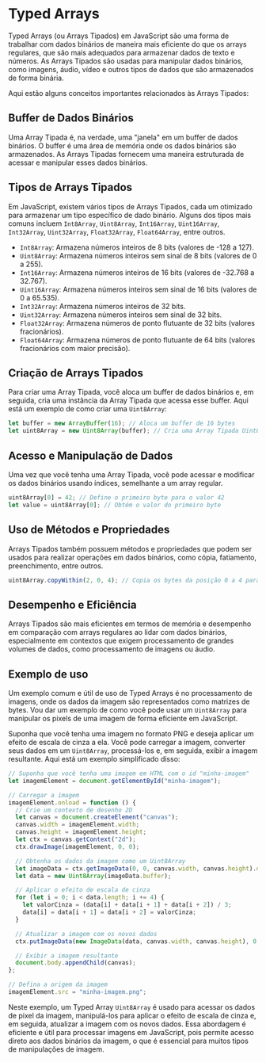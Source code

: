 # Typed Arrays

Typed Arrays (ou Arrays Tipados) em JavaScript são uma forma de trabalhar com dados binários de maneira mais eficiente do que os arrays regulares, que são mais adequados para armazenar dados de texto e números. As Arrays Tipados são usadas para manipular dados binários, como imagens, áudio, vídeo e outros tipos de dados que são armazenados de forma binária.

Aqui estão alguns conceitos importantes relacionados às Arrays Tipados:

## Buffer de Dados Binários

Uma Array Tipada é, na verdade, uma "janela" em um buffer de dados binários. O buffer é uma área de memória onde os dados binários são armazenados. As Arrays Tipadas fornecem uma maneira estruturada de acessar e manipular esses dados binários.

## Tipos de Arrays Tipados

Em JavaScript, existem vários tipos de Arrays Tipados, cada um otimizado para armazenar um tipo específico de dado binário. Alguns dos tipos mais comuns incluem `Int8Array`, `Uint8Array`, `Int16Array`, `Uint16Array`, `Int32Array`, `Uint32Array`, `Float32Array`, `Float64Array`, entre outros.

- `Int8Array`: Armazena números inteiros de 8 bits (valores de -128 a 127).
- `Uint8Array`: Armazena números inteiros sem sinal de 8 bits (valores de 0 a 255).
- `Int16Array`: Armazena números inteiros de 16 bits (valores de -32.768 a 32.767).
- `Uint16Array`: Armazena números inteiros sem sinal de 16 bits (valores de 0 a 65.535).
- `Int32Array`: Armazena números inteiros de 32 bits.
- `Uint32Array`: Armazena números inteiros sem sinal de 32 bits.
- `Float32Array`: Armazena números de ponto flutuante de 32 bits (valores fracionários).
- `Float64Array`: Armazena números de ponto flutuante de 64 bits (valores fracionários com maior precisão).

## Criação de Arrays Tipados

Para criar uma Array Tipada, você aloca um buffer de dados binários e, em seguida, cria uma instância da Array Tipada que acessa esse buffer. Aqui está um exemplo de como criar uma `Uint8Array`:

```js
let buffer = new ArrayBuffer(16); // Aloca um buffer de 16 bytes
let uint8Array = new Uint8Array(buffer); // Cria uma Array Tipada Uint8Array
```

## Acesso e Manipulação de Dados

Uma vez que você tenha uma Array Tipada, você pode acessar e modificar os dados binários usando índices, semelhante a um array regular.

```js
uint8Array[0] = 42; // Define o primeiro byte para o valor 42
let value = uint8Array[0]; // Obtém o valor do primeiro byte
```

## Uso de Métodos e Propriedades

Arrays Tipados também possuem métodos e propriedades que podem ser usados para realizar operações em dados binários, como cópia, fatiamento, preenchimento, entre outros.

```javascript
uint8Array.copyWithin(2, 0, 4); // Copia os bytes da posição 0 a 4 para a posição 2
```

## Desempenho e Eficiência

Arrays Tipados são mais eficientes em termos de memória e desempenho em comparação com arrays regulares ao lidar com dados binários, especialmente em contextos que exigem processamento de grandes volumes de dados, como processamento de imagens ou áudio.

## Exemplo de uso

Um exemplo comum e útil de uso de Typed Arrays é no processamento de imagens, onde os dados da imagem são representados como matrizes de bytes. Vou dar um exemplo de como você pode usar um `Uint8Array` para manipular os pixels de uma imagem de forma eficiente em JavaScript.

Suponha que você tenha uma imagem no formato PNG e deseja aplicar um efeito de escala de cinza a ela. Você pode carregar a imagem, converter seus dados em um `Uint8Array`, processá-los e, em seguida, exibir a imagem resultante. Aqui está um exemplo simplificado disso:

```js
// Suponha que você tenha uma imagem em HTML com o id "minha-imagem"
let imagemElement = document.getElementById("minha-imagem");

// Carregar a imagem
imagemElement.onload = function () {
  // Crie um contexto de desenho 2D
  let canvas = document.createElement("canvas");
  canvas.width = imagemElement.width;
  canvas.height = imagemElement.height;
  let ctx = canvas.getContext("2d");
  ctx.drawImage(imagemElement, 0, 0);

  // Obtenha os dados da imagem como um Uint8Array
  let imageData = ctx.getImageData(0, 0, canvas.width, canvas.height).data;
  let data = new Uint8Array(imageData.buffer);

  // Aplicar o efeito de escala de cinza
  for (let i = 0; i < data.length; i += 4) {
    let valorCinza = (data[i] + data[i + 1] + data[i + 2]) / 3;
    data[i] = data[i + 1] = data[i + 2] = valorCinza;
  }

  // Atualizar a imagem com os novos dados
  ctx.putImageData(new ImageData(data, canvas.width, canvas.height), 0, 0);

  // Exibir a imagem resultante
  document.body.appendChild(canvas);
};

// Defina a origem da imagem
imagemElement.src = "minha-imagem.png";
```

Neste exemplo, um Typed Array `Uint8Array` é usado para acessar os dados de pixel da imagem, manipulá-los para aplicar o efeito de escala de cinza e, em seguida, atualizar a imagem com os novos dados. Essa abordagem é eficiente e útil para processar imagens em JavaScript, pois permite acesso direto aos dados binários da imagem, o que é essencial para muitos tipos de manipulações de imagem.

